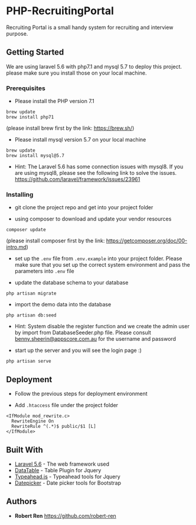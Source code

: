 # PHP-RecruitingPortal

Recruiting Portal is a small handy system for recruiting and interview purpose.

## Getting Started

We are using laravel 5.6 with php7.1 and mysql 5.7 to deploy this project. please make sure you install those on your local machine.

### Prerequisites

- Please install the PHP version 7.1
```
brew update
brew install php71
```
(please install brew first by the link: https://brew.sh/)

- Please install mysql version 5.7 on your local machine
```
brew update
brew install mysql@5.7
```
* Hint: The Laravel 5.6 has some connection issues with mysql8. If you are using mysql8, please see the following link to solve the issues. https://github.com/laravel/framework/issues/23961

### Installing

- git clone the project repo and get into your project folder

- using composer to download and update your vendor resources

```
composer update
```
(please install composer first by the link: https://getcomposer.org/doc/00-intro.md)

- set up the `.env` file from `.env.example` into your project folder. Please make sure that you set up the correct system environment and pass the parameters into `.env` file

- update the database schema to your database

```
php artisan migrate
```
- import the demo data into the database

```
php artisan db:seed
```
* Hint: System disable the register function and we create the admin user by import from DatabaseSeeder.php file. Please consult benny.sheerin@appscore.com.au for the username and password

- start up the server and you will see the login page :)

```
php artisan serve
```

## Deployment

- Follow the previous steps for deployment environment

- Add `.htaccess` file under the project folder
```
<IfModule mod_rewrite.c>
  RewriteEngine On
  RewriteRule ^(.*)$ public/$1 [L]
</IfModule>
```

## Built With

* [Laravel 5.6](https://laravel.com/docs/5.6) - The web framework used
* [DataTable](https://datatables.net/) - Table Plugin for Jquery
* [Typeahead.js](https://twitter.github.io/typeahead.js/examples/) - Typeahead tools for Jquery
* [Datepicker](https://github.com/eternicode/bootstrap-datepicker/) - Date picker tools for Bootstrap

## Authors

* **Robert Ren** https://github.com/robert-ren